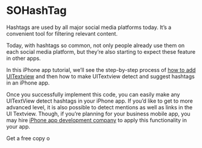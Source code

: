 # SOHashTag

Hashtags are used by all major social media platforms today. It’s a convenient tool for filtering relevant content.

Today, with hashtags so common, not only people already use them on each social media platform, but they’re also starting to expect these feature in other apps.

In this iPhone app tutorial, we’ll see the step-by-step process of [how to add UITextview](https://www.spaceotechnologies.com/make-uitextview-detect-suggest-hashtags) and then how to make UITextview detect and suggest hashtags in an iPhone app.

Once you successfully implement this code, you can easily make any UITextView detect hashtags in your iPhone app. If you’d like to get to more advanced level, it is also possible to detect mentions as well as links in the UI Textview. Though, if you’re planning for your business mobile app, you may hire [iPhone app development company](https://www.spaceotechnologies.com/iphone-app-development/) to apply this functionality in your app.

Get a free copy o
